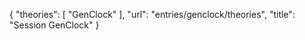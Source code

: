 {
    "theories": [
        "GenClock"
    ],
    "url": "entries/genclock/theories",
    "title": "Session GenClock"
}